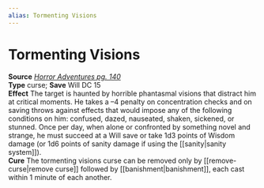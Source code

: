 ```yaml
---
alias: Tormenting Visions
---
```


# Tormenting Visions

**Source** [_Horror Adventures pg. 140_](http://paizo.com/products/btpy9n5a?Pathfinder-Roleplaying-Game-Horror-Adventures)  
**Type** curse; **Save** Will DC 15  
**Effect** The target is haunted by horrible phantasmal visions that distract him at critical moments. He takes a –4 penalty on concentration checks and on saving throws against effects that would impose any of the following conditions on him: confused, dazed, nauseated, shaken, sickened, or stunned. Once per day, when alone or confronted by something novel and strange, he must succeed at a Will save or take 1d3 points of Wisdom damage (or 1d6 points of sanity damage if using the [[sanity|sanity system]]).  
**Cure** The tormenting visions curse can be removed only by [[remove-curse|remove curse]] followed by [[banishment|banishment]], each cast within 1 minute of each another.

